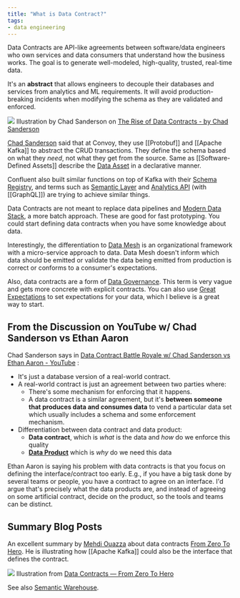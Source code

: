 ```yaml
---
title: "What is Data Contract?"
tags:
- data engineering
---
```

Data Contracts are API-like agreements between software/data engineers who own services and data consumers that understand how the business works. The goal is to generate well-modeled, high-quality, trusted, real-time data.

It's an **abstract** that allows engineers to decouple their databases and services from analytics and ML requirements. It will avoid production-breaking incidents when modifying the schema as they are validated and enforced.

![](images/Pasted%20image%2020220912170512.png)
Illustration by Chad Sanderson on [The Rise of Data Contracts - by Chad Sanderson](https://dataproducts.substack.com/p/the-rise-of-data-contracts)

[Chad Sanderson](https://www.linkedin.com/in/chad-sanderson/) said that at Convoy, they use [[Protobuf]] and [[Apache Kafka]] to abstract the CRUD transactions. They define the schema based on what they *need*, not what they get from the source. Same as [[Software-Defined Assets]] describe the [Data Asset](term/data%20asset.md) in a declarative manner.

Confluent also built similar functions on top of Kafka with their [Schema Registry](https://docs.confluent.io/platform/current/schema-registry/), and terms such as [Semantic Layer](term/metrics%20layer.md) and [Analytics API](https://www.sspaeti.com/blog/analytics-api-with-graphql-the-next-level-of-data-engineering/#what-is-an-analytics-api) (with [[GraphQL]]) are trying to achieve similar things.

Data Contracts are not meant to replace data pipelines and [Modern Data Stack](term/modern%20data%20stack.md), a more batch approach. These are good for fast prototyping. You could start defining data contracts when you have some knowledge about data.

Interestingly, the differentiation to [Data Mesh](term/data%20mesh.md) is an organizational framework with a micro-service approach to data. Data Mesh doesn't inform which data should be emitted or validate the data being emitted from production is correct or conforms to a consumer's expectations.

Also, data contracts are a form of [Data Governance](term/data%20governance.md). This term is very vague and gets more concrete with explicit contracts. You can also use [Great Expectations](https://greatexpectations.io/) to set expectations for your data, which I believe is a great way to start.

## From the Discussion on YouTube w/ Chad Sanderson vs Ethan Aaron
Chad Sanderson says in [Data Contract Battle Royale w/ Chad Sanderson vs Ethan Aaron - YouTube](https://youtu.be/4BEpYAp3Qu4) :
- It's just a database version of a real-world contract. 
- A real-world contract is just an agreement between two parties where:
	- There's some mechanism for enforcing that it happens. 
	- A data contract is a similar agreement, but it's **between someone that produces data and consumes data** to vend a particular data set which usually includes a schema and some enforcement mechanism. 
- Differentiation between data contract and data product:
	- **Data contract**, which is *what* is the data and *how* do we enforce this quality 
	- **[Data Product](term/data%20product.md)** which is *why* do we need this data 

Ethan Aaron is saying his problem with data contracts is that you focus on defining the interface/contract too early. E.g., if you have a big task done by several teams or people, you have a contract to agree on an interface. I'd argue that's precisely what the data products are, and instead of agreeing on some artificial contract, decide on the product, so the tools and teams can be distinct.

## Summary Blog Posts
An excellent summary by [Mehdi Ouazza](https://www.linkedin.com/in/mehd-io) about data contracts [From Zero To Hero](https://towardsdatascience.com/data-contracts-from-zero-to-hero-343717ac4d5e). He is illustrating how [[Apache Kafka]] could also be the interface that defines the contract.

![](images/Pasted%20image%2020220909163231.png)
Illustration from [Data Contracts — From Zero To Hero](https://towardsdatascience.com/data-contracts-from-zero-to-hero-343717ac4d5e)

See also [Semantic Warehouse](term/semantic%20warehouse.md).